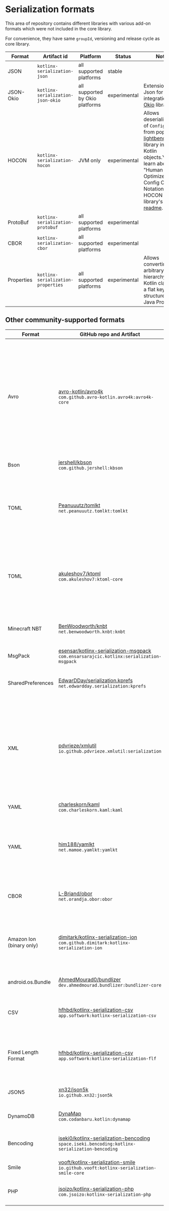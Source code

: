 # Serialization formats

This area of repository contains different libraries with various add-on formats which 
were not included in the core library.

For convenience, they have same `groupId`, versioning and release cycle as core library.

| Format     | Artifact id                        | Platform                        | Status       | Notes                                                                                                                                                                                                                                                                                                        |
|------------|------------------------------------|---------------------------------|--------------|--------------------------------------------------------------------------------------------------------------------------------------------------------------------------------------------------------------------------------------------------------------------------------------------------------------|
| JSON       | `kotlinx-serialization-json`       | all supported platforms         | stable       |                                                                                                                                                                                                                                                                                                              |
| JSON-Okio  | `kotlinx-serialization-json-okio`  | all supported by Okio platforms | experimental | Extensions on Json for integration with [Okio](https://square.github.io/okio/) library.                                                                                                                                                                                                                      |
| HOCON      | `kotlinx-serialization-hocon`      | JVM only                        | experimental | Allows deserialization of `Config` object from popular [lightbend/config](https://github.com/lightbend/config) library into Kotlin objects.You can learn about "Human-Optimized Config Object Notation" or HOCON from library's [readme](https://github.com/lightbend/config#using-hocon-the-json-superset). |
| ProtoBuf   | `kotlinx-serialization-protobuf`   | all supported platforms         | experimental |                                                                                                                                                                                                                                                                                                              |
| CBOR       | `kotlinx-serialization-cbor`       | all supported platforms         | experimental |                                                                                                                                                                                                                                                                                                              |
| Properties | `kotlinx-serialization-properties` | all supported platforms         | experimental | Allows converting arbitrary hierarchy of Kotlin classes to a flat key-value structure à la Java Properties.                                                                                                                                                                                                  |

## Other community-supported formats

| Format                   | GitHub repo and Artifact                                                                                                                                 | Platform                | Notes                                                                                                                                                                                                                                                                                                                                                                                                                                                      |
|--------------------------|----------------------------------------------------------------------------------------------------------------------------------------------------------|-------------------------|------------------------------------------------------------------------------------------------------------------------------------------------------------------------------------------------------------------------------------------------------------------------------------------------------------------------------------------------------------------------------------------------------------------------------------------------------------|
| Avro                     | [avro-kotlin/avro4k](https://github.com/avro-kotlin/avro4k) <br> `com.github.avro-kotlin.avro4k:avro4k-core`                                                                  | JVM only                | This library allows serialization and deserialization of objects to and from [Avro](https://avro.apache.org). It will read and write from Avro binary or json streams or generate Avro Generic Records directly. It will also generate Avro schemas from data classes. The library allows for easy extension and overrides for custom schema formats, compatiblity with schemas defined outside out of the JVM and for types not supported out of the box. |
| Bson                     | [jershell/kbson](https://github.com/jershell/kbson) <br> `com.github.jershell:kbson`                                                                     | JVM only                | Allows serialization and deserialization of objects to and from [BSON](https://docs.mongodb.com/manual/reference/bson-types/).                                                                                                                                                                                                                                                                                                                             |
| TOML                     | [Peanuuutz/tomlkt](https://github.com/Peanuuutz/tomlkt) <br> `net.peanuuutz.tomlkt:tomlkt`                                                               | all supported platforms | Multiplatform encoder and decoder for [TOML](http://toml.io/) 1.0.0 compliant. This library aims to provide similar API to the official JSON format (such as TomlLiteral, TomlTable), while adding TOML specific features (such as @TomlComment, @TomlMultilineString).                                                                                                                                                                                    |
| TOML                     | [akuleshov7/ktoml](https://github.com/akuleshov7/ktoml) <br> `com.akuleshov7:ktoml-core`                                                                 | all supported platforms | Fully Native and Multiplatform Kotlin serialization library for serialization/deserialization of TOML format. This library contains no Java code and no Java dependencies and it implements multiplatform parser, decoder and encoder of TOML.                                                                                                                                                                                                             |
| Minecraft NBT            | [BenWoodworth/knbt](https://github.com/BenWoodworth/knbt) <br> `net.benwoodworth.knbt:knbt`                                                              | all supported platforms | Implements the [NBT format](https://minecraft.wiki/w/NBT_format) for kotlinx.serialization, and provides a type-safe DSL for constructing NBT tags.                                                                                                                                                                                                                                                                                               |
| MsgPack                  | [esensar/kotlinx-serialization-msgpack](https://github.com/esensar/kotlinx-serialization-msgpack) <br> `com.ensarsarajcic.kotlinx:serialization-msgpack` | all supported platforms | Allows serialization and deserialization of objects to and from [MsgPack](https://msgpack.org/).                                                                                                                                                                                                                                                                                                                                                           |
| SharedPreferences        | [EdwarDDay/serialization.kprefs](https://github.com/EdwarDDay/serialization.kprefs) <br> `net.edwardday.serialization:kprefs`                            | Android only            | This library allows serialization and deserialization of objects into and from Android [SharedPreferences](https://developer.android.com/reference/android/content/SharedPreferences).                                                                                                                                                                                                                                                                     |
| XML                      | [pdvrieze/xmlutil](https://github.com/pdvrieze/xmlutil) <br> `io.github.pdvrieze.xmlutil:serialization`                                                  | all supported platforms | This library allows for reading and writing of XML documents with the serialization library. It is multiplatform, providing both a shared parser/writer for xml as well as platform-specific parsers where available. The library is designed to handle existing xml formats that use features that would not be available in other formats such as JSON.                                                                                                  |
| YAML                     | [charleskorn/kaml](https://github.com/charleskorn/kaml) <br> `com.charleskorn.kaml:kaml`                                                                 | all supported platforms       | Allows serialization and deserialization of objects to and from [YAML](http://yaml.org).                                                                                                                                                                                                                                                                                                                                                                   |
| YAML                     | [him188/yamlkt](https://github.com/him188/yamlkt) <br> `net.mamoe.yamlkt:yamlkt`                                                                         | all supported platforms | Allows serialization and deserialization of objects to and from [YAML](http://yaml.org). Basic serial operations have been implemented, but some features such as compound keys and polymorphism are still work in progress.                                                                                                                                                                                                                               |
| CBOR                     | [L-Briand/obor](https://github.com/L-Briand/obor) <br> `net.orandja.obor:obor`                                                                           | all supported platforms | Allow serialization and deserialization of objects to and from [CBOR](https://cbor.io/). The serializer supports major type 2 byte string and custom tags.                                                                                                                                                                                                                                                                                 |
| Amazon Ion (binary only) | [dimitark/kotlinx-serialization-ion](https://github.com/dimitark/kotlinx-serialization-ion) <br> `com.github.dimitark:kotlinx-serialization-ion`         | JVM only                | Allow serialization and deserialization of objects to and from [Amazon Ion](https://amzn.github.io/ion-docs/). It stores the data in a flat binary format. Upon destialization, it retains the references between the objects.                                                                                                                                                                                                                             |
| android.os.Bundle        | [AhmedMourad0/bundlizer](https://github.com/AhmedMourad0/bundlizer) <br> `dev.ahmedmourad.bundlizer:bundlizer-core`                                      | Android                 | Allow serialization and deserialization of objects to and from [android.os.Bundle](https://developer.android.com/reference/android/os/Bundle).                                                                                                                                                                                                                                                                                                             |
| CSV                      | [hfhbd/kotlinx-serialization-csv](https://github.com/hfhbd/kotlinx-serialization-csv) <br> `app.softwork:kotlinx-serialization-csv`                      | all supported platforms | Allows serialization and deserialization of CSV files. There are still some limitations (ordered properties).                                                                                                                                                                                                                                                                                                                                              |
| Fixed Length Format      | [hfhbd/kotlinx-serialization-csv](https://github.com/hfhbd/kotlinx-serialization-csv) <br> `app.softwork:kotlinx-serialization-flf`                      | all supported platforms | Allows serialization and deserialization of [Fixed Length Format files](https://www.ibm.com/docs/en/psfa/7.2.1?topic=format-fixed-length-files). Each property must be annotated with `@FixedLength` and there are still some limitations due to missing delimiters.                                                                                                                                                                                       |
| JSON5                    | [xn32/json5k](https://github.com/xn32/json5k) <br> `io.github.xn32:json5k`                                                                               | JVM, Native             | Library for the serialization to and deserialization from [JSON5](https://json5.org) text.                                                                                                                                                                                                                                                                                                                                                                 |
| DynamoDB                 | [DynaMap](https://github.com/codanbaru/dynamap) <br> `com.codanbaru.kotlin:dynamap`                                                                      | JVM                     | Allows serialization and deserialization of objects to and from [AttributeValue](https://sdk.amazonaws.com/kotlin/api/latest/dynamodb/aws.sdk.kotlin.services.dynamodb.model/-attribute-value/index.html) of Amazon [DynamoDB](https://aws.amazon.com/dynamodb/)                                                                                                                                                                                           |
| Bencoding                | [iseki0/kotlinx-serialization-bencoding](https://github.com/iseki0/kotlinx-serialization-bencoding) <br> `space.iseki.bencoding:kotlinx-serialization-bencoding`| JVM, JavaScript  | Allows serialization and deserialization of objects to and from [Bencoding](https://www.bittorrent.org/beps/bep_0003.html#bencoding) of BitTorrent.                                                                                                                                                                                                                                                                                                        |
| Smile                    | [vooft/kotlinx-serialization-smile](https://github.com/vooft/kotlinx-serialization-smile) <br> `io.github.vooft:kotlinx-serialization-smile-core`        | all supported platforms | Allows serialization and deserialization of objects to and from [Smile](https://en.wikipedia.org/wiki/Smile_(data_interchange_format)).                                                                                                                                                                                                                                                                                                                    |
| PHP                      | [jsoizo/kotlinx-serialization-php](https://github.com/jsoizo/kotlinx-serialization-php) <br> `com.jsoizo:kotlinx-serialization-php`        | JVM, Android, Native | Allows serialization and deserialization of objects to and from [PHP Serialization](https://www.php.net/manual/en/function.serialize.php).                                                                                                                                                                                                                                                                                                                    |

